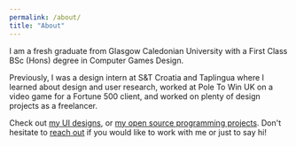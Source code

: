 ```yaml
---
permalink: /about/
title: "About"
---
```

I am a fresh graduate from Glasgow Caledonian University with a First Class BSc (Hons) degree in Computer Games Design.

Previously, I was a design intern at S&T Croatia and Taplingua where I learned about design and user research, worked at Pole To Win UK on a video game for a Fortune 500 client, and worked on plenty of design projects as a freelancer.

Check out [my UI designs](https://www.behance.net/adamalbsoul), or [my open source programming projects](https://github.com/adamalbsoul). Don't hesitate to [reach out](mailto:albsouladam@gmail.com) if you would like to work with me or just to say hi!
